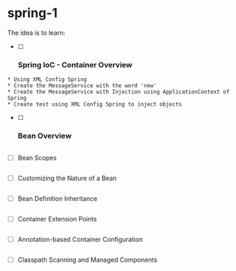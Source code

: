 # spring-1

The idea is to learn:

 - [ ] ### Spring IoC - Container Overview
 ```
 * Using XML Config Spring
 * Create the MessageService with the word 'new'
 * Create the MessageService with Injection using ApplicationContext of Spring
 * Create test using XML Config Spring to inject objects
 ```
 - [ ] ### Bean Overview
 ```

 ```
 - [ ] Bean Scopes
 ```

  ```
 - [ ] Customizing the Nature of a Bean
 ```

  ```
 - [ ] Bean Definition Inheritance
 ```

  ```
 - [ ] Container Extension Points
 ```

  ```
 - [ ] Annotation-based Container Configuration
```

 ```
 - [ ] Classpath Scanning and Managed Components